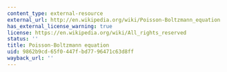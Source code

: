 ```yaml
---
content_type: external-resource
external_url: http://en.wikipedia.org/wiki/Poisson-Boltzmann_equation
has_external_license_warning: true
license: https://en.wikipedia.org/wiki/All_rights_reserved
status: ''
title: Poisson-Boltzmann equation
uid: 9862b9cd-65f0-447f-bd77-96471c63d8ff
wayback_url: ''
---
```

